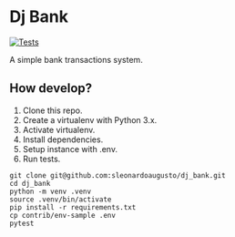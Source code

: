 # Dj Bank

[![Tests](https://github.com/sleonardoaugusto/dj_bank/actions/workflows/tests.yaml/badge.svg)](https://github.com/sleonardoaugusto/dj_bank/actions/workflows/tests.yaml)

A simple bank transactions system.

## How develop?

1. Clone this repo.
2. Create a virtualenv with Python 3.x.
3. Activate virtualenv.
4. Install dependencies.
5. Setup instance with .env.
6. Run tests.

```console
git clone git@github.com:sleonardoaugusto/dj_bank.git
cd dj_bank
python -m venv .venv
source .venv/bin/activate
pip install -r requirements.txt
cp contrib/env-sample .env
pytest
```